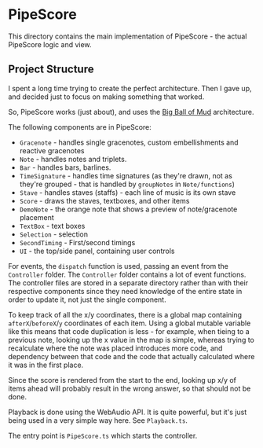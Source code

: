 # PipeScore

This directory contains the main implementation of PipeScore - the actual PipeScore logic and view.

## Project Structure

I spent a long time trying to create the perfect architecture. Then I gave up, and decided just to focus on making something that worked.

So, PipeScore works (just about), and uses the [Big Ball of Mud](http://laputan.org/mud/) architecture.

The following components are in PipeScore:

- `Gracenote` - handles single gracenotes, custom embellishments and reactive gracenotes
- `Note` - handles notes and triplets.
- `Bar` - handles bars, barlines.
- `TimeSignature` - handles time signatures (as they're drawn, not as they're grouped - that is handled by `groupNotes` in `Note/functions`)
- `Stave` - handles staves (staffs) - each line of music is its own stave
- `Score` - draws the staves, textboxes, and other items
- `DemoNote` - the orange note that shows a preview of note/gracenote placement
- `TextBox` - text boxes
- `Selection` - selection
- `SecondTiming` - First/second timings
- `UI` - the top/side panel, containing user controls

For events, the `dispatch` function is used, passing an event from the `Controller` folder. The `Controller` folder contains a lot of event functions. The controller files are stored in a separate directory rather than with their respective components since they need knowledge of the entire state in order to update it, not just the single component.

To keep track of all the x/y coordinates, there is a global map containing `afterX`/`beforeX`/`y` coordinates of each item. Using a global mutable variable like this means that code duplication is less - for example, when tieing to a previous note, looking up the x value in the map is simple, whereas trying to recalculate where the note was placed introduces more code, and dependency between that code and the code that actually calculated where it was in the first place.

Since the score is rendered from the start to the end, looking up x/y of items ahead will probably result in the wrong answer, so that should not be done.

Playback is done using the WebAudio API. It is quite powerful, but it's just being used in a very simple way here. See `Playback.ts`.

The entry point is `PipeScore.ts` which starts the controller.
